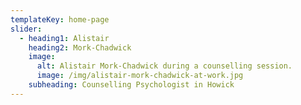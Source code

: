 ```yaml
---
templateKey: home-page
slider:
  - heading1: Alistair
    heading2: Mork-Chadwick
    image:
      alt: Alistair Mork-Chadwick during a counselling session.
      image: /img/alistair-mork-chadwick-at-work.jpg
    subheading: Counselling Psychologist in Howick
---
```


